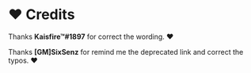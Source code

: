 # ❤ Credits

Thanks **Kaisfire™#1897** for correct the wording. :heart:

Thanks **\[GM]SixSenz** for remind me the deprecated link and correct the typos. :heart:
